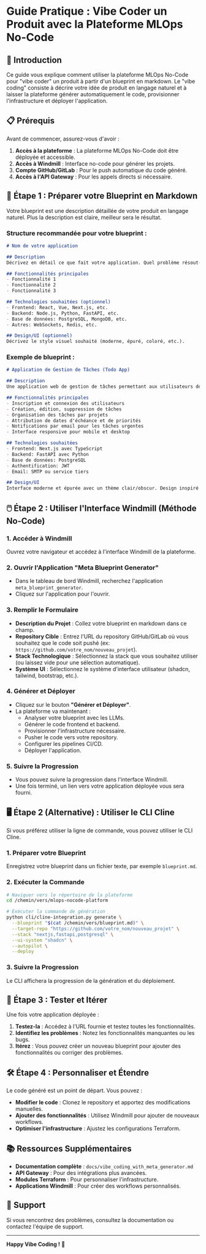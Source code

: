 # Guide Pratique : Vibe Coder un Produit avec la Plateforme MLOps No-Code

## 🚀 Introduction

Ce guide vous explique comment utiliser la plateforme MLOps No-Code pour "vibe coder" un produit à partir d'un blueprint en markdown. Le "vibe coding" consiste à décrire votre idée de produit en langage naturel et à laisser la plateforme générer automatiquement le code, provisionner l'infrastructure et déployer l'application.

## 📋 Prérequis

Avant de commencer, assurez-vous d'avoir :

1. **Accès à la plateforme** : La plateforme MLOps No-Code doit être déployée et accessible.
2. **Accès à Windmill** : Interface no-code pour générer les projets.
3. **Compte GitHub/GitLab** : Pour le push automatique du code généré.
4. **Accès à l'API Gateway** : Pour les appels directs si nécessaire.

## 📝 Étape 1 : Préparer votre Blueprint en Markdown

Votre blueprint est une description détaillée de votre produit en langage naturel. Plus la description est claire, meilleur sera le résultat.

### Structure recommandée pour votre blueprint :

```markdown
# Nom de votre application

## Description
Décrivez en détail ce que fait votre application. Quel problème résout-elle ? Qui sont les utilisateurs cibles ?

## Fonctionnalités principales
- Fonctionnalité 1
- Fonctionnalité 2
- Fonctionnalité 3

## Technologies souhaitées (optionnel)
- Frontend: React, Vue, Next.js, etc.
- Backend: Node.js, Python, FastAPI, etc.
- Base de données: PostgreSQL, MongoDB, etc.
- Autres: WebSockets, Redis, etc.

## Design/UI (optionnel)
Décrivez le style visuel souhaité (moderne, épuré, coloré, etc.).
```

### Exemple de blueprint :

```markdown
# Application de Gestion de Tâches (Todo App)

## Description
Une application web de gestion de tâches permettant aux utilisateurs de créer, organiser et suivre leurs tâches quotidiennes. L'application doit être intuitive et réactive.

## Fonctionnalités principales
- Inscription et connexion des utilisateurs
- Création, édition, suppression de tâches
- Organisation des tâches par projets
- Attribution de dates d'échéance et de priorités
- Notifications par email pour les tâches urgentes
- Interface responsive pour mobile et desktop

## Technologies souhaitées
- Frontend: Next.js avec TypeScript
- Backend: FastAPI avec Python
- Base de données: PostgreSQL
- Authentification: JWT
- Email: SMTP ou service tiers

## Design/UI
Interface moderne et épurée avec un thème clair/obscur. Design inspiré de Notion ou Todoist.
```

## 🖱️ Étape 2 : Utiliser l'Interface Windmill (Méthode No-Code)

### 1. Accéder à Windmill

Ouvrez votre navigateur et accédez à l'interface Windmill de la plateforme.

### 2. Ouvrir l'Application "Meta Blueprint Generator"

- Dans le tableau de bord Windmill, recherchez l'application `meta_blueprint_generator`.
- Cliquez sur l'application pour l'ouvrir.

### 3. Remplir le Formulaire

- **Description du Projet** : Collez votre blueprint en markdown dans ce champ.
- **Repository Cible** : Entrez l'URL du repository GitHub/GitLab où vous souhaitez que le code soit pushé (ex: `https://github.com/votre_nom/nouveau_projet`).
- **Stack Technologique** : Sélectionnez la stack que vous souhaitez utiliser (ou laissez vide pour une sélection automatique).
- **Système UI** : Sélectionnez le système d'interface utilisateur (shadcn, tailwind, bootstrap, etc.).

### 4. Générer et Déployer

- Cliquez sur le bouton **"Générer et Déployer"**.
- La plateforme va maintenant :
  - Analyser votre blueprint avec les LLMs.
  - Générer le code frontend et backend.
  - Provisionner l'infrastructure nécessaire.
  - Pusher le code vers votre repository.
  - Configurer les pipelines CI/CD.
  - Déployer l'application.

### 5. Suivre la Progression

- Vous pouvez suivre la progression dans l'interface Windmill.
- Une fois terminé, un lien vers votre application déployée vous sera fourni.

## 🖥️ Étape 2 (Alternative) : Utiliser le CLI Cline

Si vous préférez utiliser la ligne de commande, vous pouvez utiliser le CLI Cline.

### 1. Préparer votre Blueprint

Enregistrez votre blueprint dans un fichier texte, par exemple `blueprint.md`.

### 2. Exécuter la Commande

```bash
# Naviguer vers le répertoire de la plateforme
cd /chemin/vers/mlops-nocode-platform

# Exécuter la commande de génération
python cli/cline-integration.py generate \
  --blueprint "$(cat /chemin/vers/blueprint.md)" \
  --target-repo "https://github.com/votre_nom/nouveau_projet" \
  --stack "nextjs,fastapi,postgresql" \
  --ui-system "shadcn" \
  --autopilot \
  --deploy
```

### 3. Suivre la Progression

Le CLI affichera la progression de la génération et du déploiement.

## 🧪 Étape 3 : Tester et Itérer

Une fois votre application déployée :

1. **Testez-la** : Accédez à l'URL fournie et testez toutes les fonctionnalités.
2. **Identifiez les problèmes** : Notez les fonctionnalités manquantes ou les bugs.
3. **Itérez** : Vous pouvez créer un nouveau blueprint pour ajouter des fonctionnalités ou corriger des problèmes.

## 🛠️ Étape 4 : Personnaliser et Étendre

Le code généré est un point de départ. Vous pouvez :

- **Modifier le code** : Clonez le repository et apportez des modifications manuelles.
- **Ajouter des fonctionnalités** : Utilisez Windmill pour ajouter de nouveaux workflows.
- **Optimiser l'infrastructure** : Ajustez les configurations Terraform.

## 📚 Ressources Supplémentaires

- **Documentation complète** : `docs/vibe_coding_with_meta_generator.md`
- **API Gateway** : Pour des intégrations plus avancées.
- **Modules Terraform** : Pour personnaliser l'infrastructure.
- **Applications Windmill** : Pour créer des workflows personnalisés.

## 🤝 Support

Si vous rencontrez des problèmes, consultez la documentation ou contactez l'équipe de support.

---

**Happy Vibe Coding !** 🎉